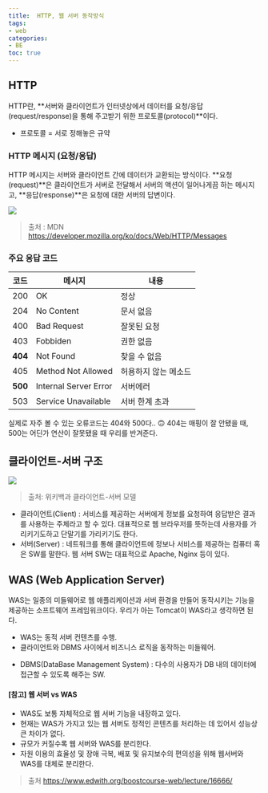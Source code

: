 ```yaml
---
title:  HTTP, 웹 서버 동작방식
tags:
- web
categories:
- BE
toc: true
---
```


## HTTP

HTTP란, **서버와 클라이언트가 인터넷상에서 데이터를 요청/응답(request/response)을 통해 주고받기 위한 프로토콜(protocol)**이다.
- 프로토콜 = 서로 정해놓은 규약


### HTTP 메시지 (요청/응답)

HTTP 메시지는 서버와 클라이언트 간에 데이터가 교환되는 방식이다.
**요청(request)**은 클라이언트가 서버로 전달해서 서버의 액션이 일어나게끔 하는 메시지고,
**응답(response)**은 요청에 대한 서버의 답변이다.

<img src="https://mdn.mozillademos.org/files/13827/HTTPMsgStructure2.png">

> 출처 : MDN <a href="https://developer.mozilla.org/ko/docs/Web/HTTP/Messages">https://developer.mozilla.org/ko/docs/Web/HTTP/Messages</a>


### 주요 응답 코드

|코드|메시지|내용|
|---|---|---|
|200|OK|정상|
|204|No Content|문서 없음|
|400|Bad Request|잘못된 요청|
|403|Fobbiden|권한 없음|
|**404**|Not Found|찾을 수 없음|
|405|Method Not Allowed|허용하지 않는 메소드|
|**500**|Internal Server Error|서버에러|
|503|Service Unavailable|서버 한계 초과|

실제로 자주 볼 수 있는 오류코드는 404와 500다.. 🙃
404는 매핑이 잘 안됐을 때, 500는 어딘가 연산이 잘못됐을 때 우리를 반겨준다.



## 클라이언트-서버 구조

<img src="https://upload.wikimedia.org/wikipedia/commons/thumb/c/c9/Client-server-model.svg/1920px-Client-server-model.svg.png">

> 출처: 위키백과 클라이언트-서버 모델

* 클라이언트(Client) : 서비스를 제공하는 서버에게 정보를 요청하여 응답받은 결과를 사용하는 주체라고 할 수 있다. 대표적으로 웹 브라우저를 뜻하는데 사용자를 가리키기도하고 단말기를 가리키기도 한다. 
* 서버(Server) : 네트워크를 통해 클라이언트에 정보나 서비스를 제공하는 컴퓨터 혹은 SW를 말한다. 웹 서버 SW는 대표적으로 Apache, Nginx 등이 있다. 


## WAS (Web Application Server)

WAS는 일종의 미들웨어로 웹 애플리케이션과 서버 환경을 만들어 동작시키는 기능을 제공하는 소프트웨어 프레임워크이다.
우리가 아는 Tomcat이 WAS라고 생각하면 된다.

- WAS는 동적 서버 컨텐츠를 수행.
- 클라이언트와 DBMS 사이에서 비즈니스 로직을 동작하는 미들웨어.
* DBMS(DataBase Management System) : 다수의 사용자가 DB 내의 데이터에 접근할 수 있도록 해주는 SW.

#### [참고] 웹 서버 vs WAS
-  WAS도 보통 자체적으로 웹 서버 기능을 내장하고 있다.
- 현재는 WAS가 가지고 있는 웹 서버도 정적인 콘텐츠를 처리하는 데 있어서 성능상 큰 차이가 없다.
- 규모가 커질수록 웹 서버와 WAS를 분리한다.
- 자원 이용의 효율성 및 장애 극복, 배포 및 유지보수의 편의성을 위해 웹서버와 WAS를 대체로 분리한다.

> 출처 <a href="https://www.edwith.org/boostcourse-web/lecture/16666/">https://www.edwith.org/boostcourse-web/lecture/16666/</a> 